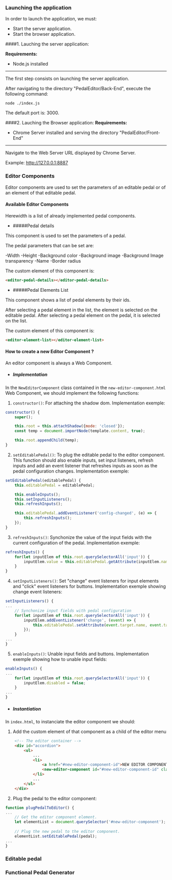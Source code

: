 ### Launching the application

In order to launch the application, we must:

- Start the server application.
- Start the browser application.

####1. Lauching the server application:

**Requirements:**
- Node.js installed

------------


The first step consists on launching the server application.

After navigating to the directory "PedalEditor/Back-End", execute the following command:
``` 
node ./index.js
```
The default port is: 3000.

####2. Lauching the Browser application:
**Requirements:**
- Chrome Server installed and serving the directory "PedalEditor/Front-End"

------------


Navigate to the Web Server URL displayed by Chrome Server.

Example: http://127.0.0.1:8887


### Editor Components

Editor components are used to set the parameters of an editable pedal or of an element of that editable pedal.

#### Available Editor Components

Herewidth is a list of already implemented pedal components.

- #####Pedal details

This component is used to set the parameters of a pedal.

The pedal parameters that can be set are:

-Width
 -Height
-Background color
-Background image
-Background Image transparency
-Name
-Border radius

The custom element of this component is:

```html
<editor-pedal-details></editor-pedal-details>
```

- #####Pedal Elements List

This component shows a list of pedal elements by their ids.

After selecting a pedal element in the list, the element is selected on the editable pedal.
After selecting a pedal element on the pedal, it is selected on the list.

The custom element of this component is:
```html
<editor-element-list></editor-element-list>
```
#### How to create a new Editor Component ?

An editor component is always a Web Component.

- ##### Implementation
In the `NewEditorComponent` class contained in the `new-editor-component.html` Web Component, we should implement the following functions:

1. `constructor()`: For attaching the shadow dom.
Implementation exemple:
```javascript
constructor() {
	super();

	this.root = this.attachShadow({mode: 'closed'});
	const temp = document.importNode(template.content, true);

	this.root.appendChild(temp);
}
```
2. `setEditablePedal()`: To plug the editable pedal to the editor component. This function should also enable inputs, set input listeners, refresh inputs and add an event listener that refreshes inputs as soon as the pedal configuration changes.
Implementation exemple:
```javascript
setEditablePedal(editablePedal) {
	this.editablePedal = editablePedal;

	this.enableInputs();
	this.setInputListeners();
	this.refreshInputs();

	this.editablePedal.addEventListener('config-changed', (e) => {
		this.refreshInputs();
	});
}
```

3. `refreshInputs()`: Synchonize the value of the input fields with the current configuration of the pedal.
Implementation exemple:
```javascript
refreshInputs() {
	for(let inputElem of this.root.querySelectorAll('input')) {
		inputElem.value = this.editablePedal.getAttribute(inputElem.name);
	}
}
```

4. `setInputListeners()`: Set "change" event listeners for input elements and "click" event listeners for buttons.
Implementation exemple showing change event listeners:
```javascript
setInputListeners() {
...
	// Synchonize input fields with pedal configuration
	for(let inputElem of this.root.querySelectorAll('input')) {
		inputElem.addEventListener('change', (event) => {
			this.editablePedal.setAttribute(event.target.name, event.target.value);
		});
	}
...
}
```

5. `enableInputs()`: Unable input fields and buttons.
Implementation exemple showing how to unable input fields:
```javascript
enableInputs() {
...
	for(let inputElem of this.root.querySelectorAll('input')) {
		inputElem.disabled = false;
	}
...
}
```

- ##### Instantiation

In `index.html`, to instanciate the editor component we should:

1. Add the custom element of that component as a child of the editor menu
```html
	<!-- The editor container -->
	<div id="accordion">
		<ul>
			...
			<li>
				<a href="#new-editor-component-id">NEW EDITOR COMPONENT TITLE</a>
				<new-editor-component id="#new-editor-component-id" class="accordion"></new-editor-component>
			</li>
			...
		</ul>
	</div>
```

2. Plug the pedal to the editor component:
```javascript
function plugPedalToEditor() {
...
	// Get the editor component element.
	let elementList = document.querySelector('#new-editor-component');
	
	// Plug the new pedal to the editor component.
	elementList.setEditablePedal(pedal);
...
}
```




### Editable pedal

### Functional Pedal Generator
